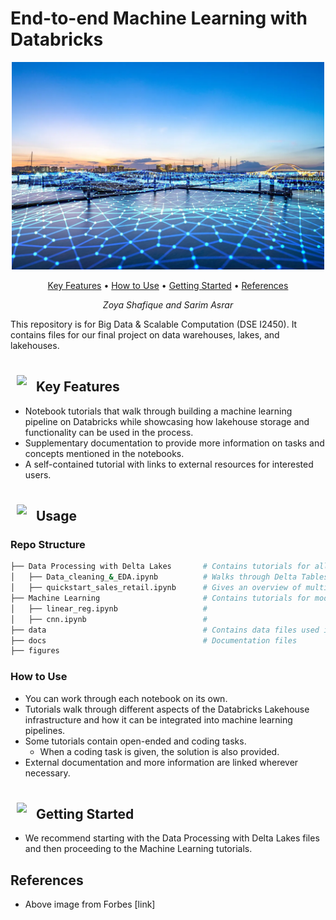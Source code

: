 # End-to-end Machine Learning with Databricks 

<p align="center">
  <img src="./figures/datalakehouse.webp" width="500"/> <br>
</p>

<div align="center">
  
[Key Features](#key-features) • [How to Use](#usage) • [Getting Started](#getting-started) • [References](#references)
</div>

<div align="center">

*Zoya Shafique and Sarim Asrar*<br>

</div>

This repository is for Big Data &amp; Scalable Computation (DSE I2450). It contains files for our final project on data warehouses, lakes, and lakehouses.

## <img src='https://www.svgrepo.com/show/229886/idea.svg' style="height: 30px; margin: 5px; padding: 5px"/>  Key Features




  - Notebook tutorials that walk through building a machine learning pipeline on Databricks while showcasing how lakehouse storage and functionality can be used in the process.
  - Supplementary documentation to provide more information on tasks and concepts mentioned in the notebooks.
  - A self-contained tutorial with links to external resources for interested users.

## <img src='https://www.svgrepo.com/show/229886/idea.svg' style="height: 30px; margin: 5px; padding: 5px"/> Usage 
### Repo Structure
```bash
├── Data Processing with Delta Lakes       # Contains tutorials for all things data (data cleaning, EDA, ETL processes, etc.) 
│   ├── Data_cleaning_&_EDA.ipynb          # Walks through Delta Tables for data cleaning and EDA 
│   ├── quickstart_sales_retail.ipynb      # Gives an overview of multiple data tasks and ETL processes  
├── Machine Learning                       # Contains tutorials for modeling in Databricks 
│   ├── linear_reg.ipynb                   # 
│   ├── cnn.ipynb                          # 
├── data                                   # Contains data files used in tutorials 
├── docs                                   # Documentation files
├── figures                            
```
### How to Use 
  - You can work through each notebook on its own. 
  - Tutorials walk through different aspects of the Databricks Lakehouse infrastructure and how it can be integrated into machine learning pipelines.
  - Some tutorials contain open-ended and coding tasks.
    -  When a coding task is given, the solution is also provided.
  -  External documentation and more information are linked wherever necessary.

## <img src='https://www.svgrepo.com/show/229886/idea.svg' style="height: 30px; margin: 5px; padding: 5px"/> Getting Started 
  - We recommend starting with the Data Processing with Delta Lakes files and then proceeding to the Machine Learning tutorials.

## References 
  - Above image from Forbes [link]
    



